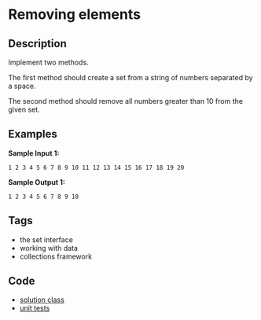 # Removing elements
## Description
Implement two methods.

The first method should create a set from a string of numbers separated by a space.

The second method should remove all numbers greater than 10 from the given set.

## Examples
**Sample Input 1:**
```console
1 2 3 4 5 6 7 8 9 10 11 12 13 14 15 16 17 18 19 20
```

**Sample Output 1:**
```console
1 2 3 4 5 6 7 8 9 10
```

## Tags
- the set interface
- working with data
- collections framework

## Code
- [solution class](./src/main/java/dev/nj/solutions/SetRemove.java)
- [unit tests](./src/test/java/SetRemoveTest.java)
